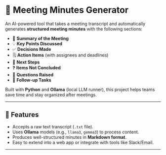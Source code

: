 # 📝 Meeting Minutes Generator

An AI-powered tool that takes a meeting transcript and automatically generates **structured meeting minutes** with the following sections:

- 📌 **Summary of the Meeting**  
- 💡 **Key Points Discussed**  
- ✅ **Decisions Made**  
- 🗒️ **Action Items** (with assignees and deadlines)  
- 🚀 **Next Steps**  
- ❓ **Items Not Concluded**  
- 🤔 **Questions Raised**  
- 🔄 **Follow-up Tasks**

Built with **Python** and **Ollama** (local LLM runner), this project helps teams save time and stay organized after meetings.

---

## 🚀 Features
- Accepts a raw text transcript (`.txt` file).  
- Uses **Ollama** models (e.g., `llama3`, `gemma3`) to process content.  
- Produces well-structured minutes in **Markdown format**.  
- Easy to extend into a web app or integrate with tools like Slack/Email.  

---


